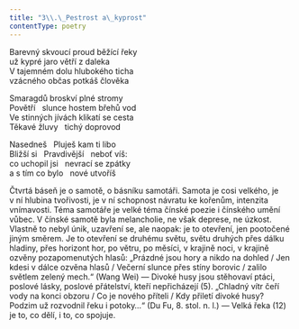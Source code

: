 ```yaml
---
title: "3\\.\_Pestrost a\_kyprost"
contentType: poetry
---
```


<section>

Barevný skvoucí proud běžící řeky  
už kypré jaro větří z daleka  
V tajemném dolu hlubokého ticha  
vzácného občas potkáš člověka

</section>

<section>

Smaragdů broskví plné stromy  
Povětří   slunce hostem břehů vod  
Ve stinných jívách klikatí se cesta  
Těkavé žluvy   tichý doprovod

</section>

<section>

Nasedneš   Pluješ kam ti libo  
Bližší si   Pravdivější   neboť víš:  
co uchopil jsi   nevrací se zpátky  
a s tím co bylo   nové utvoříš

</section>


<section>

Čtvrtá báseň je o samotě, o básníku samotáři. Sa­mota je cosi velkého, je v ní hlubina tvořivosti, je v ní schopnost návratu ke kořenům, intenzita vnímavosti. Téma samotáře je velké téma čínské poezie i čínského umění vůbec. V čínské samotě byla melancholie, ne však deprese, ne úzkost. Vlastně to nebyl únik, uzavření se, ale naopak: je to otevření, jen pootočené jiným směrem. Je to otevření se druhému světu, světu druhých přes dálku hladiny, přes horizont hor, po větru, po měsíci, v krajině noci, v krajině ozvěny pozapomenutých hlasů: „Prázdné jsou hory a nikdo na dohled / Jen kdesi v dálce ozvěna hlasů / Večerní slunce přes stíny borovic / zalilo světlem zelený mech.“ (Wang Wei) — Divoké husy jsou stěhovaví ptáci, poslové lásky, poslové přátelství, kteří nepřicházejí (5). „Chladný vítr čeří vody na konci obzoru / Co je nového příteli / Kdy přiletí divoké husy? Podzim už rozvodnil řeku i potoky…“ (Du Fu, 8. stol. n. l.) — Velká řeka (12) je to, co dělí, i to, co spojuje.

</section>
